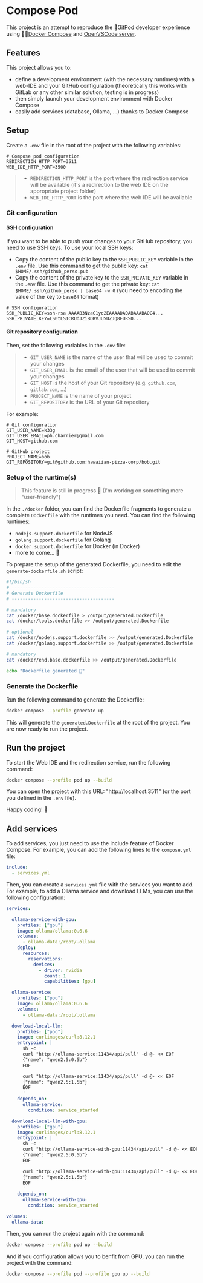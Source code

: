 # Compose Pod

This project is an attempt to reproduce the 🍊[GitPod](https://www.gitpod.io/) developer experience using 🐳🐙[Docker Compose](https://docs.docker.com/compose/) and [OpenVSCode server](https://github.com/gitpod-io/openvscode-server).

## Features

This project allows you to:
- define a development environment (with the necessary runtimes) with a web-IDE and your GitHub configuration (theoretically this works with GitLab or any other similar solution, testing is in progress)
- then simply launch your development environment with Docker Compose
- easily add services (database, Ollama, ...) thanks to Docker Compose

## Setup

Create a `.env` file in the root of the project with the following variables:

```dotenv
# Compose pod configuration
REDIRECTION_HTTP_PORT=3511
WEB_IDE_HTTP_PORT=3500
```
> - `REDIRECTION_HTTP_PORT` is the port where the redirection service will be available (it's a redirection to the web IDE on the appropriate project folder)
> - `WEB_IDE_HTTP_PORT` is the port where the web IDE will be available

### Git configuration

#### SSH configuration
If you want to be able to push your changes to your GitHub repository, you need to use SSH keys. To use your local SSH keys:

- Copy the content of the public key to the `SSH_PUBLIC_KEY` variable in the `.env` file. Use this command to get the public key: `cat $HOME/.ssh/github_perso.pub`
- Copy the content of the private key to the `SSH_PRIVATE_KEY` variable in the `.env` file. Use this command to get the private key: `cat $HOME/.ssh/github_perso | base64 -w 0` (you need to encoding the value of the key to `base64` format)

```dotenv
# SSH configuration
SSH_PUBLIC_KEY=ssh-rsa AAAAB3NzaC1yc2EAAAADAQABAAABAQC4...
SSH_PRIVATE_KEY=LS0tLS1CRUdJZiBDRVJUSUZJQ8FURS0...
```

#### Git repository configuration

Then, set the following variables in the `.env` file:
> - `GIT_USER_NAME` is the name of the user that will be used to commit your changes
> - `GIT_USER_EMAIL` is the email of the user that will be used to commit your changes
> - `GIT_HOST` is the host of your Git repository (e.g. `github.com`, `gitlab.com`, ...)
> - `PROJECT_NAME` is the name of your project
> - `GIT_REPOSITORY` is the URL of your Git repository 

For example:
```dotenv
# Git configuration
GIT_USER_NAME=k33g
GIT_USER_EMAIL=ph.charrier@gmail.com
GIT_HOST=github.com

# GitHub project
PROJECT_NAME=bob
GIT_REPOSITORY=git@github.com:hawaiian-pizza-corp/bob.git
```

### Setup of the runtime(s)
> This feature is still in progress 🚧 (I'm working on something more "user-friendly")

In the `./docker` folder, you can find the Dockerfile fragments to generate a complete `Dockerfile` with the runtimes you need. You can find the following runtimes:
- `nodejs.support.dockerfile` for NodeJS
- `golang.support.dockerfile` for Golang
- `docker.support.dockerfile` for Docker (in Docker)
- more to come... 🚧

To prepare the setup of the generated Dockerfile, you need to edit the `generate-dockerfile.sh` script: 

```bash
#!/bin/sh
# --------------------------------------
# Generate Dockerfile
# --------------------------------------

# mandatory
cat /docker/base.dockerfile > /output/generated.Dockerfile
cat /docker/tools.dockerfile >> /output/generated.Dockerfile

# optional
cat /docker/nodejs.support.dockerfile >> /output/generated.Dockerfile
cat /docker/golang.support.dockerfile >> /output/generated.Dockerfile

# mandatory
cat /docker/end.base.dockerfile >> /output/generated.Dockerfile

echo "Dockerfile generated 🎉"
```

### Generate the Dockerfile

Run the following command to generate the Dockerfile:
```bash
docker compose --profile generate up
```
This will generate the `generated.Dockerfile` at the root of the project. You are now ready to run the project.

## Run the project

To start the Web IDE and the redirection service, run the following command:
```bash
docker compose --profile pod up --build
```

You can open the project with this URL: "http://localhost:3511" (or the port you defined in the `.env` file). 

Happy coding! 🎉

## Add services

To add services, you just need to use the include feature of Docker Compose. For example, you can add the following lines to the `compose.yml` file:

```yaml
include:
  - services.yml
```

Then, you can create a `services.yml` file with the services you want to add. For example, to add a Ollama service and download LLMs, you can use the following configuration:

```yaml
services:

  ollama-service-with-gpu:
    profiles: ["gpu"]
    image: ollama/ollama:0.6.6
    volumes:
      - ollama-data:/root/.ollama
    deploy:
      resources:
        reservations:
          devices:
            - driver: nvidia
              count: 1
              capabilities: [gpu]

  ollama-service:
    profiles: ["pod"]
    image: ollama/ollama:0.6.6
    volumes:
      - ollama-data:/root/.ollama

  download-local-llm:
    profiles: ["pod"]
    image: curlimages/curl:8.12.1
    entrypoint: |
      sh -c '      
      curl "http://ollama-service:11434/api/pull" -d @- << EOF
      {"name": "qwen2.5:0.5b"}
      EOF

      curl "http://ollama-service:11434/api/pull" -d @- << EOF
      {"name": "qwen2.5:1.5b"}
      EOF
      '
    depends_on:
      ollama-service:
        condition: service_started

  download-local-llm-with-gpu:
    profiles: ["gpu"]
    image: curlimages/curl:8.12.1
    entrypoint: |
      sh -c '      
      curl "http://ollama-service-with-gpu:11434/api/pull" -d @- << EOF
      {"name": "qwen2.5:0.5b"}
      EOF

      curl "http://ollama-service-with-gpu:11434/api/pull" -d @- << EOF
      {"name": "qwen2.5:1.5b"}
      EOF
      '
    depends_on:
      ollama-service-with-gpu:
        condition: service_started

volumes:
  ollama-data:
```


Then, you can run the project again with the command:
```bash
docker compose --profile pod up --build
```

And if you configuration allows you to benfit from GPU, you can run the project with the command:
```bash
docker compose --profile pod --profile gpu up --build
```